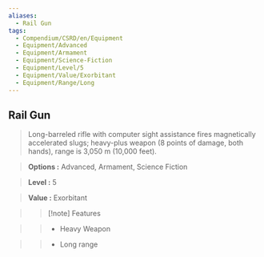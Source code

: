 ```yaml
---
aliases:
  - Rail Gun
tags:
  - Compendium/CSRD/en/Equipment
  - Equipment/Advanced
  - Equipment/Armament
  - Equipment/Science-Fiction
  - Equipment/Level/5
  - Equipment/Value/Exorbitant
  - Equipment/Range/Long
---
```

    
      
## Rail Gun      
      
>Long-barreled rifle with computer sight assistance fires magnetically accelerated slugs; heavy-plus weapon (8 points of damage, both hands), range is 3,050 m (10,000 feet).      
> **Options :** Advanced, Armament, Science Fiction      
> **Level :** 5      
> **Value :** Exorbitant      
>>[!note] Features      
>> - Heavy Weapon      
>> - Long range